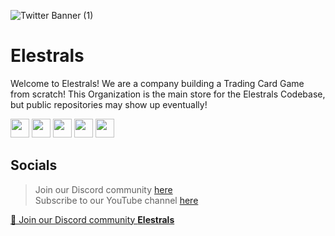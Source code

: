 ![Twitter Banner (1)](https://pbs.twimg.com/profile_banners/1492873932235489281/1690821198/1500x500)

# **Elestrals**

Welcome to Elestrals! We are a company building a Trading Card Game from scratch! This Organization is the main store for the Elestrals Codebase, but public repositories may show up eventually!

<p align="left">
  <a href="https://discord.gg/elestrals" style="text-decoration:none">
  <img height="30" src="https://img.shields.io/badge/discord-darkblue.svg?&style=for-the-badge&logo=discord&logoColor=white" />
</a>
<a href="https://elestrals.com/" style="text-decoration:none">
  <img height="30" src = "https://img.shields.io/badge/website-c14438?&style=for-the-badge&logo=internet&logoColor=white">
</a>
<a href="https://github.com/Elestrals" style="text-decoration:none">
  <img height="30" src="https://img.shields.io/badge/Github-grey.svg?&style=for-the-badge&logo=Github&logoColor=white" />
</a>
<a href="https://www.instagram.com/elestrals" style="text-decoration:none">
  <img height="30" src = "https://img.shields.io/badge/Instagram-%23E4405F.svg?&style=for-the-badge&logo=Instagram&logoColor=white">
</a>
<a href="https://www.youtube.com/@Elestrals" style="text-decoration:none">
  <img height="30" src = "https://img.shields.io/badge/YouTube-%23E20036.svg?&style=for-the-badge&logo=YouTube&logoColor=white">
</a>
<br />

## Socials

> Join our Discord community [here](https://discord.gg/Elestrals)   
> Subscribe to our YouTube channel [here](https://www.youtube.com/@Elestrals?sub_confirmation=1)

<a href="https://discord.gg/Elestrals">👋 Join our Discord community <strong>Elestrals</strong> </a>
